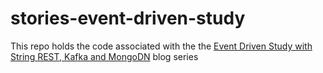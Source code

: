# stories-event-driven-study
This repo holds the code associated with the the [Event Driven Study with String REST, Kafka and MongoDN](https://joaovicente.github.io/2018-02-22-event-driven-with-spring-rest-kafka-and-mongodb-part1/) blog series
